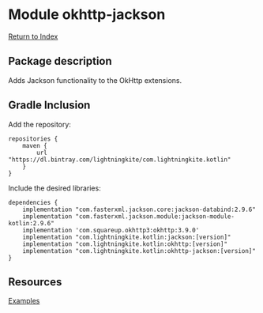# Module okhttp-jackson

[Return to Index](../)

## Package description

Adds Jackson functionality to the OkHttp extensions.

## Gradle Inclusion

Add the repository:

```
repositories {
    maven {
        url "https://dl.bintray.com/lightningkite/com.lightningkite.kotlin"
    }
}
```

Include the desired libraries:

```
dependencies {
    implementation "com.fasterxml.jackson.core:jackson-databind:2.9.6"
    implementation "com.fasterxml.jackson.module:jackson-module-kotlin:2.9.6"
    implementation 'com.squareup.okhttp3:okhttp:3.9.0'
    implementation "com.lightningkite.kotlin:jackson:[version]"
    implementation "com.lightningkite.kotlin:okhttp:[version]"
    implementation "com.lightningkite.kotlin:okhttp-jackson:[version]"
}
```

## Resources

[Examples](https://github.com/lightningkite/lk-kotlin/tree/master/okhttp-jackson/src/test/kotlin/lk/kotlin/okhttp/jackson/example)